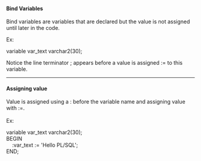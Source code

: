 <h4> Bind Variables </h4>
Bind variables are variables that are declared but the value is not 
assigned until later in the code.<br>

Ex:<br>

variable var_text varchar2(30);<br>

Notice the line terminator ; appears before a value is assigned := to this 
variable.<br>

***
<h4> Assigning value </h4>
Value is assigned using a : before the variable name and assigning 
value with :=.<br>
<br>
Ex:<br> 

variable var_text varchar2(30);<br>
BEGIN<br>
&nbsp;&nbsp;&nbsp;&nbsp;:var_text := 'Hello PL/SQL';<br>
END; 